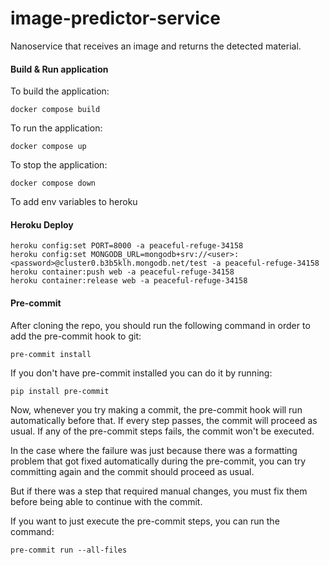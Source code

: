 # image-predictor-service

Nanoservice that receives an image and returns the detected material.

#### Build & Run application

To build the application:

`docker compose build`

To run the application:

`docker compose up`

To stop the application:

`docker compose down`

To add env variables to heroku

#### Heroku Deploy

```
heroku config:set PORT=8000 -a peaceful-refuge-34158
heroku config:set MONGODB_URL=mongodb+srv://<user>:<password>@cluster0.b3b5klh.mongodb.net/test -a peaceful-refuge-34158
heroku container:push web -a peaceful-refuge-34158
heroku container:release web -a peaceful-refuge-34158
```

#### Pre-commit

After cloning the repo, you should run the following command in order to add the pre-commit hook to
git:

```
pre-commit install
```

If you don't have pre-commit installed you can do it by running:

```
pip install pre-commit
```

Now, whenever you try making a commit, the pre-commit hook will run automatically before that. If
every step passes, the commit will proceed as usual. If any of the pre-commit steps fails, the
commit won't be executed.

In the case where the failure was just because there was a formatting problem that got fixed
automatically during the pre-commit, you can try committing again and the commit should proceed as
usual.

But if there was a step that required manual changes, you must fix them before being able to
continue with the commit.

If you want to just execute the pre-commit steps, you can run the command:

```
pre-commit run --all-files
```

